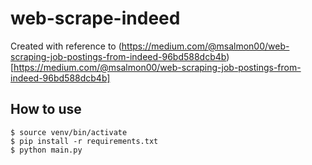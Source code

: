 # web-scrape-indeed

Created with reference to (https://medium.com/@msalmon00/web-scraping-job-postings-from-indeed-96bd588dcb4b)[https://medium.com/@msalmon00/web-scraping-job-postings-from-indeed-96bd588dcb4b]

## How to use

```
$ source venv/bin/activate
$ pip install -r requirements.txt
$ python main.py
```